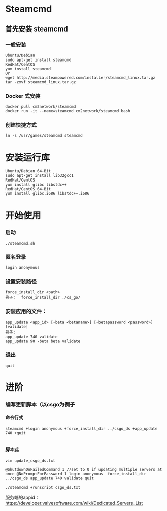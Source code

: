 # Steamcmd



## 首先安装 steamcmd  



### 一般安装

```
Ubuntu/Debian 
sudo apt-get install steamcmd
RedHat/CentOS 
yum install steamcmd
Or
wget http://media.steampowered.com/installer/steamcmd_linux.tar.gz
tar -zxvf steamcmd_linux.tar.gz
```

### Docker 式安装 

```
docker pull cm2network/steamcmd 
docker run -it --name=steamcmd cm2network/steamcmd bash
```

### 创建快捷方式

```
ln -s /usr/games/steamcmd steamcmd
```



# 安装运行库

 

```
Ubuntu/Debian 64-Bit 
sudo apt-get install lib32gcc1
RedHat/CentOS 
yum install glibc libstdc++
RedHat/CentOS 64-Bit 
yum install glibc.i686 libstdc++.i686
```



# 开始使用



### 启动

```
./steamcmd.sh
```

### 匿名登录

```
login anonymous
```

### 设置安装路径

```
force_install_dir <path>    
例子：  force_install_dir ./cs_go/
```

### 安装应用的文件：

```
app_update <app_id> [-beta <betaname>] [-betapassword <password>] [validate]
例子：   
app_update 740 validate
app_update 90 -beta beta validate
```

### 退出

```
quit
```



# 进阶



### 编写更新脚本（以csgo为例子





#### 命令行式

```
steamcmd +login anonymous +force_install_dir ../csgo_ds +app_update 740 +quit
 
```

#### 脚本式

```
vim update_csgo_ds.txt
 
@ShutdownOnFailedCommand 1 //set to 0 if updating multiple servers at once @NoPromptForPassword 1 login anonymous  force_install_dir ../csgo_ds app_update 740 validate quit
 
./steamcmd +runscript csgo_ds.txt
```



服务端的appid： https://developer.valvesoftware.com/wiki/Dedicated_Servers_List 